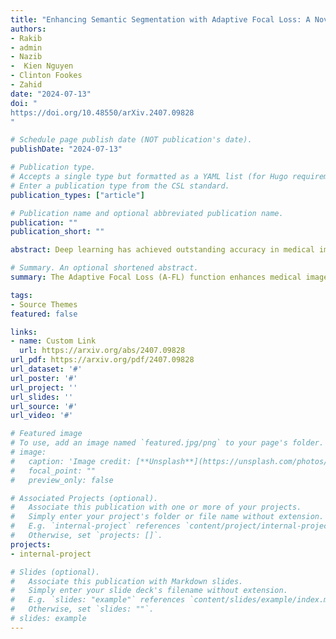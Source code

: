 ```yaml
---
title: "Enhancing Semantic Segmentation with Adaptive Focal Loss: A Novel Approach"
authors:
- Rakib
- admin
- Nazib
-  Kien Nguyen
- Clinton Fookes
- Zahid
date: "2024-07-13"
doi: "
https://doi.org/10.48550/arXiv.2407.09828
"

# Schedule page publish date (NOT publication's date).
publishDate: "2024-07-13"

# Publication type.
# Accepts a single type but formatted as a YAML list (for Hugo requirements).
# Enter a publication type from the CSL standard.
publication_types: ["article"]

# Publication name and optional abbreviated publication name.
publication: ""
publication_short: ""

abstract: Deep learning has achieved outstanding accuracy in medical image segmentation, particularly for objects like organs or tumors with smooth boundaries or large sizes. Whereas, it encounters significant difficulties with objects that have zigzag boundaries or are small in size, leading to a notable decrease in segmentation effectiveness. In this context, using a loss function that incorporates smoothness and volume information into a model's predictions offers a promising solution to these shortcomings. In this work, we introduce an Adaptive Focal Loss (A-FL) function designed to mitigate class imbalance by down-weighting the loss for easy examples that results in up-weighting the loss for hard examples and giving greater emphasis to challenging examples, such as small and irregularly shaped objects. The proposed A-FL involves dynamically adjusting a focusing parameter based on an object's surface smoothness, size information, and adjusting the class balancing parameter based on the ratio of targeted area to total area in an image. We evaluated the performance of the A-FL using ResNet50-encoded U-Net architecture on the Picai 2022 and BraTS 2018 datasets. On the Picai 2022 dataset, the A-FL achieved an Intersection over Union (IoU) of 0.696 and a Dice Similarity Coefficient (DSC) of 0.769, outperforming the regular Focal Loss (FL) by 5.5% and 5.4% respectively. It also surpassed the best baseline Dice-Focal by 2.0% and 1.2%. On the BraTS 2018 dataset, A-FL achieved an IoU of 0.883 and a DSC of 0.931. The comparative studies show that the proposed A-FL function surpasses conventional methods, including Dice Loss, Focal Loss, and their hybrid variants, in IoU, DSC, Sensitivity, and Specificity metrics. This work highlights A-FL's potential to improve deep learning models for segmenting clinically significant regions in medical images, leading to more precise and reliable diagnostic tools.

# Summary. An optional shortened abstract.
summary: The Adaptive Focal Loss (A-FL) function enhances medical image segmentation by addressing class imbalance and improving accuracy for small or irregularly shaped objects. Incorporating smoothness and volume information, A-FL dynamically adjusts parameters based on object characteristics. Tested on the Picai 2022 and BraTS 2018 datasets with a ResNet50-encoded U-Net architecture, A-FL achieved significant improvements in Intersection over Union (IoU) and Dice Similarity Coefficient (DSC), outperforming standard Focal Loss and other methods. This approach offers a promising enhancement for deep learning models in medical diagnostics.

tags:
- Source Themes
featured: false

links:
- name: Custom Link
  url: https://arxiv.org/abs/2407.09828
url_pdf: https://arxiv.org/pdf/2407.09828
url_dataset: '#'
url_poster: '#'
url_project: ''
url_slides: ''
url_source: '#'
url_video: '#'

# Featured image
# To use, add an image named `featured.jpg/png` to your page's folder. 
# image:
#   caption: 'Image credit: [**Unsplash**](https://unsplash.com/photos/s9CC2SKySJM)'
#   focal_point: ""
#   preview_only: false

# Associated Projects (optional).
#   Associate this publication with one or more of your projects.
#   Simply enter your project's folder or file name without extension.
#   E.g. `internal-project` references `content/project/internal-project/index.md`.
#   Otherwise, set `projects: []`.
projects:
- internal-project

# Slides (optional).
#   Associate this publication with Markdown slides.
#   Simply enter your slide deck's filename without extension.
#   E.g. `slides: "example"` references `content/slides/example/index.md`.
#   Otherwise, set `slides: ""`.
# slides: example
---
```


<!-- {{% callout note %}}
Create your slides in Markdown - click the *Slides* button to check out the example.
{{% /callout %}} -->

<!-- Add the publication's **full text** or **supplementary notes** here. You can use rich formatting such as including [code, math, and images](https://docs.hugoblox.com/content/writing-markdown-latex/). -->
